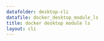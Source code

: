 ```yaml
---
datafolder: desktop-cli
datafile: docker_desktop_module_ls
title: docker desktop module ls
layout: cli
---
```

